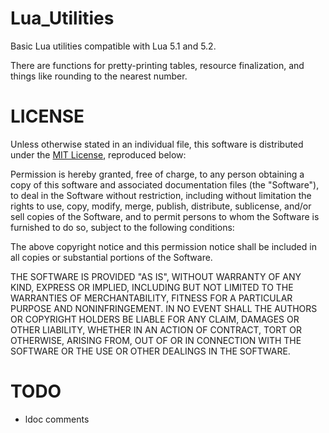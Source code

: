 Lua_Utilities
=============

Basic Lua utilities compatible with Lua 5.1 and 5.2.

There are functions for pretty-printing tables, resource
finalization, and things like rounding to the nearest number.

LICENSE
=======

Unless otherwise stated in an individual file, this software is
distributed under the 
[MIT License](http://www.opensource.org/licenses/mit-license.html),
reproduced below:

Permission is hereby granted, free of charge, to any person obtaining
a copy of this software and associated documentation files (the
"Software"), to deal in the Software without restriction, including
without limitation the rights to use, copy, modify, merge, publish,
distribute, sublicense, and/or sell copies of the Software, and to
permit persons to whom the Software is furnished to do so, subject to
the following conditions:

The above copyright notice and this permission notice shall be
included in all copies or substantial portions of the Software.

THE SOFTWARE IS PROVIDED "AS IS", WITHOUT WARRANTY OF ANY KIND,
EXPRESS OR IMPLIED, INCLUDING BUT NOT LIMITED TO THE WARRANTIES OF
MERCHANTABILITY, FITNESS FOR A PARTICULAR PURPOSE AND NONINFRINGEMENT.
IN NO EVENT SHALL THE AUTHORS OR COPYRIGHT HOLDERS BE LIABLE FOR ANY
CLAIM, DAMAGES OR OTHER LIABILITY, WHETHER IN AN ACTION OF CONTRACT,
TORT OR OTHERWISE, ARISING FROM, OUT OF OR IN CONNECTION WITH THE
SOFTWARE OR THE USE OR OTHER DEALINGS IN THE SOFTWARE.


TODO
====

 * ldoc comments

